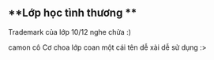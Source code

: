 **Lớp học tình thương
**
-------------------------------------------------------


Trademark của lớp 10/12 nghe chửa :)

camon cô Cơ choa lớp coan một cái tên dễ xài dễ sử dụng :>
